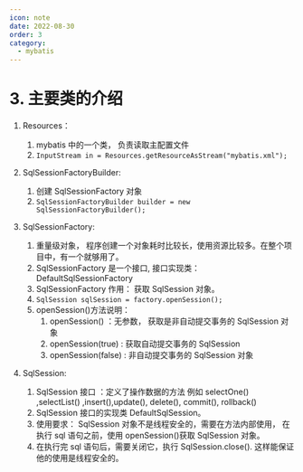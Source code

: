 ```yaml
---
icon: note
date: 2022-08-30
order: 3
category:
  - mybatis
---
```


# 3. 主要类的介绍

1. Resources：

   1. mybatis 中的一个类， 负责读取主配置文件
   2. `InputStream in = Resources.getResourceAsStream("mybatis.xml");`

2. SqlSessionFactoryBuilder:

   1. 创建 SqlSessionFactory 对象
   2. `SqlSessionFactoryBuilder builder = new SqlSessionFactoryBuilder();`

3. SqlSessionFactory:

   1. 重量级对象， 程序创建一个对象耗时比较长，使用资源比较多。在整个项目中，有一个就够用了。
   2. SqlSessionFactory 是一个接口, 接口实现类： DefaultSqlSessionFactory
   3. SqlSessionFactory 作用： 获取 SqlSession 对象。
   4. `SqlSession sqlSession = factory.openSession();`
   5. openSession()方法说明：
      1. openSession() ：无参数， 获取是非自动提交事务的 SqlSession 对象
      2. openSession(true) : 获取自动提交事务的 SqlSession
      3. openSession(false) : 非自动提交事务的 SqlSession 对象

4. SqlSession:
   1. SqlSession 接口 ：定义了操作数据的方法 例如 selectOne() ,selectList() ,insert(),update(), delete(), commit(), rollback()
   2. SqlSession 接口的实现类 DefaultSqlSession。
   3. 使用要求： SqlSession 对象不是线程安全的，需要在方法内部使用， 在执行 sql 语句之前，使用 openSession()获取 SqlSession 对象。
   4. 在执行完 sql 语句后，需要关闭它，执行 SqlSession.close(). 这样能保证他的使用是线程安全的。
